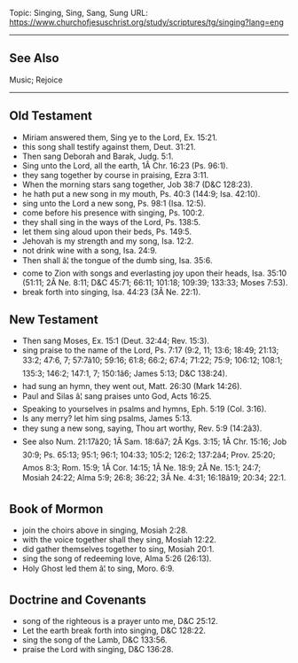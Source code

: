 Topic: Singing, Sing, Sang, Sung
URL: https://www.churchofjesuschrist.org/study/scriptures/tg/singing?lang=eng

---

## See Also

Music; Rejoice

---

## Old Testament

- Miriam answered them, Sing ye to the Lord, Ex. 15:21.
- this song shall testify against them, Deut. 31:21.
- Then sang Deborah and Barak, Judg. 5:1.
- Sing unto the Lord, all the earth, 1Â Chr. 16:23 (Ps. 96:1).
- they sang together by course in praising, Ezra 3:11.
- When the morning stars sang together, Job 38:7 (D&C 128:23).
- he hath put a new song in my mouth, Ps. 40:3 (144:9; Isa. 42:10).
- sing unto the Lord a new song, Ps. 98:1 (Isa. 12:5).
- come before his presence with singing, Ps. 100:2.
- they shall sing in the ways of the Lord, Ps. 138:5.
- let them sing aloud upon their beds, Ps. 149:5.
- Jehovah is my strength and my song, Isa. 12:2.
- not drink wine with a song, Isa. 24:9.
- Then shall â¦ the tongue of the dumb sing, Isa. 35:6.
- come to Zion with songs and everlasting joy upon their heads, Isa. 35:10 (51:11; 2Â Ne. 8:11; D&C 45:71; 66:11; 101:18; 109:39; 133:33; Moses 7:53).
- break forth into singing, Isa. 44:23 (3Â Ne. 22:1).

## New Testament

- Then sang Moses, Ex. 15:1 (Deut. 32:44; Rev. 15:3).
- sing praise to the name of the Lord, Ps. 7:17 (9:2, 11; 13:6; 18:49; 21:13; 33:2; 47:6, 7; 57:7â10; 59:16; 61:8; 66:2; 67:4; 71:22; 75:9; 106:12; 108:1; 135:3; 146:2; 147:1, 7; 150:1â6; James 5:13; D&C 138:24).
- had sung an hymn, they went out, Matt. 26:30 (Mark 14:26).
- Paul and Silas â¦ sang praises unto God, Acts 16:25.
- Speaking to yourselves in psalms and hymns, Eph. 5:19 (Col. 3:16).
- Is any merry? let him sing psalms, James 5:13.
- they sung a new song, saying, Thou art worthy, Rev. 5:9 (14:2â3).
- See also Num. 21:17â20; 1Â Sam. 18:6â7; 2Â Kgs. 3:15; 1Â Chr. 15:16; Job 30:9; Ps. 65:13; 95:1; 96:1; 104:33; 105:2; 126:2; 137:2â4; Prov. 25:20; Amos 8:3; Rom. 15:9; 1Â Cor. 14:15; 1Â Ne. 18:9; 2Â Ne. 15:1; 24:7; Mosiah 24:22; Alma 5:9; 26:8; 36:22; 3Â Ne. 4:31; 16:18â19; 20:34; 22:1.

## Book of Mormon

- join the choirs above in singing, Mosiah 2:28.
- with the voice together shall they sing, Mosiah 12:22.
- did gather themselves together to sing, Mosiah 20:1.
- sing the song of redeeming love, Alma 5:26 (26:13).
- Holy Ghost led them â¦ to sing, Moro. 6:9.

## Doctrine and Covenants

- song of the righteous is a prayer unto me, D&C 25:12.
- Let the earth break forth into singing, D&C 128:22.
- sing the song of the Lamb, D&C 133:56.
- praise the Lord with singing, D&C 136:28.

